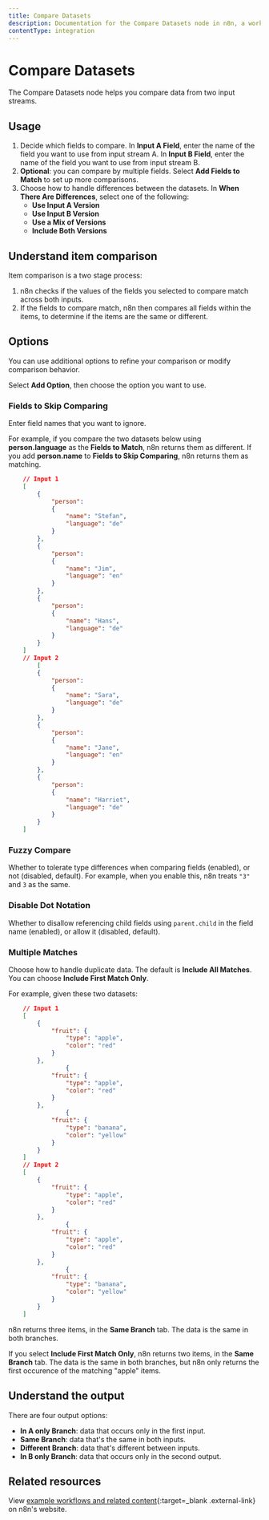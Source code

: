 ```yaml
---
title: Compare Datasets
description: Documentation for the Compare Datasets node in n8n, a workflow automation platform. Includes guidance on usage, and links to examples.
contentType: integration
---
```


# Compare Datasets

The Compare Datasets node helps you compare data from two input streams.

## Usage

1. Decide which fields to compare. In **Input A Field**, enter the name of the field you want to use from input stream A. In **Input B Field**, enter the name of the field you want to use from input stream B. 
2. **Optional**: you can compare by multiple fields. Select **Add Fields to Match** to set up more comparisons.
3. Choose how to handle differences between the datasets. In **When There Are Differences**, select one of the following:
	* **Use Input A Version**
	* **Use Input B Version**
	* **Use a Mix of Versions**
	* **Include Both Versions**

## Understand item comparison

Item comparison is a two stage process:

1. n8n checks if the values of the fields you selected to compare match across both inputs.
2. If the fields to compare match, n8n then compares all fields within the items, to determine if the items are the same or different.


## Options

You can use additional options to refine your comparison or modify comparison behavior.

Select **Add Option**, then choose the option you want to use.

### Fields to Skip Comparing

Enter field names that you want to ignore. 

For example, if you compare the two datasets below using **person.language** as the **Fields to Match**, n8n returns them as different. If you add **person.name** to **Fields to Skip Comparing**, n8n returns them as matching.

```json
	// Input 1
	[
		{
			"person":
			{
				"name":	"Stefan",
				"language":	"de"
			}
		},
		{
			"person":
			{
				"name":	"Jim",
				"language":	"en"
			}
		},
		{
			"person":
			{
				"name":	"Hans",
				"language":	"de"
			}
		}
	]
	// Input 2
		[
		{
			"person":
			{
				"name":	"Sara",
				"language":	"de"
			}
		},
		{
			"person":
			{
				"name":	"Jane",
				"language":	"en"
			}
		},
		{
			"person":
			{
				"name":	"Harriet",
				"language":	"de"
			}
		}
	]
```

### Fuzzy Compare

Whether to tolerate type differences when comparing fields (enabled), or not (disabled, default). For example, when you enable this, n8n treats `"3"` and `3` as the same.

### Disable Dot Notation

Whether to disallow referencing child fields using `parent.child` in the field name (enabled), or allow it (disabled, default).

### Multiple Matches

Choose how to handle duplicate data. The default is **Include All Matches**. You can choose **Include First Match Only**.

For example, given these two datasets:
```json
	// Input 1
	[
		{
			"fruit": {
				"type": "apple",
				"color": "red"
			}
		},
				{
			"fruit": {
				"type": "apple",
				"color": "red"
			}
		},
				{
			"fruit": {
				"type": "banana",
				"color": "yellow"
			}
		}
	]
	// Input 2
	[
		{
			"fruit": {
				"type": "apple",
				"color": "red"
			}
		},
				{
			"fruit": {
				"type": "apple",
				"color": "red"
			}
		},
				{
			"fruit": {
				"type": "banana",
				"color": "yellow"
			}
		}
	]
```

n8n returns three items, in the **Same Branch** tab. The data is the same in both branches.

If you select **Include First Match Only**, n8n returns two items, in the **Same Branch** tab. The data is the same in both branches, but n8n only returns the first occurence of the matching "apple" items.



## Understand the output

There are four output options:

* **In A only Branch**: data that occurs only in the first input.
* **Same Branch**: data that's the same in both inputs.
* **Different Branch**: data that's different between inputs.
* **In B only Branch**: data that occurs only in the second output.

## Related resources

View [example workflows and related content](https://n8n.io/integrations/compare-datasets/){:target=_blank .external-link} on n8n's website.

